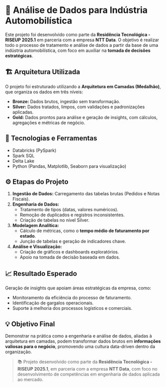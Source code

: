 # 🚗 Análise de Dados para Indústria Automobilística

Este projeto foi desenvolvido como parte da **Residência Tecnológica - RISEUP 2025.1** em parceria com a empresa **NTT Data**. O objetivo é realizar todo o processo de tratamento e análise de dados a partir da base de uma indústria automobilística, com foco em auxiliar na **tomada de decisões estratégicas**.

## 🏗️ Arquitetura Utilizada

O projeto foi estruturado utilizando a **Arquitetura em Camadas (Medalhão)**, que organiza os dados em três níveis:

- **Bronze:** Dados brutos, ingestão sem transformação.
- **Silver:** Dados tratados, limpos, com validações e padronizações aplicadas.
- **Gold:** Dados prontos para análise e geração de insights, com cálculos, agregações e métricas de negócio.

## 🔧 Tecnologias e Ferramentas

- Databricks (PySpark)
- Spark SQL
- Delta Lake
- Python (Pandas, Matplotlib, Seaborn para visualização)

## ⚙️ Etapas do Projeto

1. **Ingestão de Dados:** Carregamento das tabelas brutas (Pedidos e Notas Fiscais).
2. **Engenharia de Dados:** 
   - Tratamento de tipos (datas, valores numéricos).
   - Remoção de duplicados e registros inconsistentes.
   - Criação de tabelas no nível Silver.
3. **Modelagem Analítica:**
   - Cálculo de métricas, como o **tempo médio de faturamento por estado**.
   - Junção de tabelas e geração de indicadores chave.
4. **Análise e Visualização:** 
   - Criação de gráficos e dashboards exploratórios.
   - Apoio na tomada de decisão baseada em dados.

## 📈 Resultado Esperado

Geração de insights que apoiam áreas estratégicas da empresa, como:

- Monitoramento da eficiência do processo de faturamento.
- Identificação de gargalos operacionais.
- Suporte à melhoria dos processos logísticos e comerciais.

## 💡 Objetivo Final

Demonstrar na prática como a engenharia e análise de dados, aliadas à arquitetura em camadas, podem transformar dados brutos em **informações valiosas para o negócio**, promovendo uma cultura data-driven dentro da organização.

> 📚 Projeto desenvolvido como parte da **Residência Tecnológica - RISEUP 2025.1**, em parceria com a empresa **NTT Data**, com foco no desenvolvimento de competências em engenharia de dados aplicada ao mercado.

